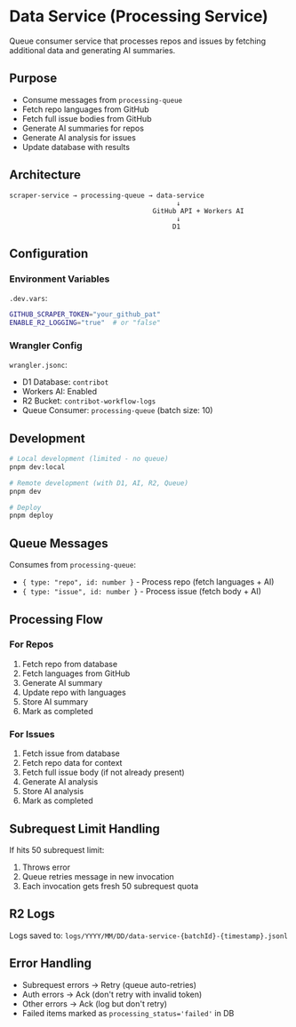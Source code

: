 # Data Service (Processing Service)

Queue consumer service that processes repos and issues by fetching additional data and generating AI summaries.

## Purpose

- Consume messages from `processing-queue`
- Fetch repo languages from GitHub
- Fetch full issue bodies from GitHub
- Generate AI summaries for repos
- Generate AI analysis for issues
- Update database with results

## Architecture

```
scraper-service → processing-queue → data-service
                                          ↓
                                    GitHub API + Workers AI
                                          ↓
                                         D1
```

## Configuration

### Environment Variables

`.dev.vars`:
```bash
GITHUB_SCRAPER_TOKEN="your_github_pat"
ENABLE_R2_LOGGING="true"  # or "false"
```

### Wrangler Config

`wrangler.jsonc`:
- D1 Database: `contribot`
- Workers AI: Enabled
- R2 Bucket: `contribot-workflow-logs`
- Queue Consumer: `processing-queue` (batch size: 10)

## Development

```bash
# Local development (limited - no queue)
pnpm dev:local

# Remote development (with D1, AI, R2, Queue)
pnpm dev

# Deploy
pnpm deploy
```

## Queue Messages

Consumes from `processing-queue`:
- `{ type: "repo", id: number }` - Process repo (fetch languages + AI)
- `{ type: "issue", id: number }` - Process issue (fetch body + AI)

## Processing Flow

### For Repos
1. Fetch repo from database
2. Fetch languages from GitHub
3. Generate AI summary
4. Update repo with languages
5. Store AI summary
6. Mark as completed

### For Issues
1. Fetch issue from database
2. Fetch repo data for context
3. Fetch full issue body (if not already present)
4. Generate AI analysis
5. Store AI analysis
6. Mark as completed

## Subrequest Limit Handling

If hits 50 subrequest limit:
1. Throws error
2. Queue retries message in new invocation
3. Each invocation gets fresh 50 subrequest quota

## R2 Logs

Logs saved to: `logs/YYYY/MM/DD/data-service-{batchId}-{timestamp}.jsonl`

## Error Handling

- Subrequest errors → Retry (queue auto-retries)
- Auth errors → Ack (don't retry with invalid token)
- Other errors → Ack (log but don't retry)
- Failed items marked as `processing_status='failed'` in DB
